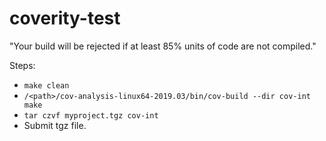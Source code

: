 # coverity-test

"Your build will be rejected if at least 85% units of code are not compiled."

Steps:
- `make clean`
- `/<path>/cov-analysis-linux64-2019.03/bin/cov-build --dir cov-int make`
- `tar czvf myproject.tgz cov-int`
- Submit tgz file.
